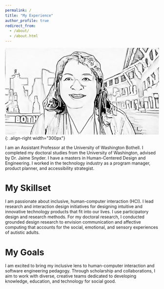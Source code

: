 ```yaml
---
permalink: /
title: "My Experience"
author_profile: true
redirect_from: 
  - /about/
  - /about.html
---
```


![Annuska Line Drawing](/images/AnnuskaZolyomi_lines.png){: .align-right width="300px"}

I am an Assistant Professor at the University of Washington Bothell. I completed my doctoral studies from the University of Washington, advised by Dr. Jaime Snyder.  I have a masters in Human-Centered Design and Engineering. I worked in the technology industry as a program manager, product planner, and accessibility strategist.

My Skillset
======
 I am passionate about inclusive, human-computer interaction (HCI). I lead research and interaction design initiatives for designing intuitive and innovative technology products that fit into our lives. I use participatory design and research methods.  For my doctoral research, I conducted grounded design research to envision communication and affective computing that accounts for the social, emotional, and sensory experiences of autistic adults.

My Goals
======
I am excited to bring my inclusive lens to human-computer interaction and software engineering pedagogy. Through scholarship and collaborations, I aim to work with diverse, creative teams dedicated to developing knowledge, education, and technology for social good.


